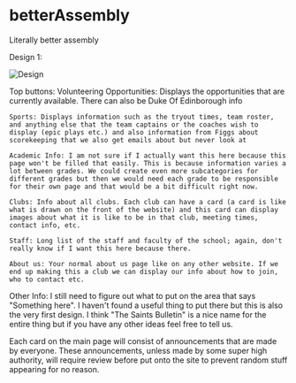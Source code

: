 # betterAssembly
Literally better assembly

Design 1:

![Design](https://raw.githubusercontent.com/l-God-l/betterAssembly/Site-Design-1-(James)/Design%201%20(James).jpg?token=ANZDT36IGNIRSWJ45QMLRQC6YMZ3I)

Top buttons:
Volunteering Opportunities: Displays the opportunities that are currently available. There can also be Duke Of Edinborough info

    Sports: Displays information such as the tryout times, team roster, and anything else that the team captains or the coaches wish to display (epic plays etc.) and also information from Figgs about scorekeeping that we also get emails about but never look at

    Academic Info: I am not sure if I actually want this here because this page won't be filled that easily. This is because information varies a lot between grades. We could create even more subcategories for different grades but then we would need each grade to be responsible for their own page and that would be a bit difficult right now.

    Clubs: Info about all clubs. Each club can have a card (a card is like what is drawn on the front of the website) and this card can display images about what it is like to be in that club, meeting times, contact info, etc.

    Staff: Long list of the staff and faculty of the school; again, don't really know if I want this here because there.

    About us: Your normal about us page like on any other website. If we end up making this a club we can display our info about how to join, who to contact etc.
    
Other Info:
I still need to figure out what to put on the area that says "Something here". I haven't found a useful thing to put there but this is also the very first design. I think "The Saints Bulletin" is a nice name for the entire thing but if you have any other ideas feel free to tell us.

Each card on the main page will consist of announcements that are made by everyone. These announcements, unless made by some super high authority, will require review before put onto the site to prevent random stuff appearing for no reason.
